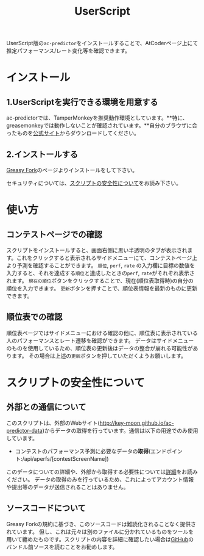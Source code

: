 ﻿---
title: UserScript
styles: []
scripts: []
---

UserScript版の`ac-predictor`をインストールすることで、AtCoderページ上にて推定パフォーマンス/レート変化等を確認できます。

# インストール
## 1.UserScriptを実行できる環境を用意する
ac-predictorでは、TamperMonkeyを推奨動作環境としています。**特に、greasemonkeyでは動作しないことが確認されています。**自分のブラウザに合ったものを[公式サイト](https://www.tampermonkey.net/)からダウンロードしてください。

## 2.インストールする
[Greasy Fork](https://greasyfork.org/ja/scripts/369954-ac-predictor)のページよりインストールをして下さい。

セキュリティについては、[スクリプトの安全性について](#スクリプトの安全性について)をお読み下さい。


# 使い方
## コンテストページでの確認
スクリプトをインストールすると、画面右側に黒い半透明のタブが表示されます。これをクリックすると表示されるサイドメニューにて、コンテストページ上より予測を確認することができます。
`順位`, `perf`, `rate` の入力欄に目標の数値を入力すると、それを達成する`順位`と達成したときの`perf`, `rate`がそれぞれ表示されます。 `現在の順位`ボタンをクリックすることで、現在(順位表取得時)の自分の順位を入力できます。
`更新`ボタンを押すことで、順位表情報を最新のものに更新できます。

## 順位表での確認
順位表ページではサイドメニューにおける確認の他に、順位表に表示されている人のパフォーマンスとレート遷移を確認ができます。
データはサイドメニューのものを使用しているため、順位表の更新後はデータの整合が崩れる可能性があります。
その場合は上述の`更新`ボタンを押していただくようお願いします。


# スクリプトの安全性について
## 外部との通信について
このスクリプトは、外部のWebサイト(http://key-moon.github.io/ac-predictor-data)からデータの取得を行っています。通信は以下の用途でのみ使用しています。

- コンテストのパフォーマンス予測に必要なデータの**取得**(エンドポイント:/api/aperfs/\[contestScreenName\])

このデータについての詳細や、外部から取得する必要性については[詳細](https://gist.github.com/key-moon/b26f8fce0e70ce6249fd9de2542352d4)をお読みください。 データの取得のみを行っているため、これによってアカウント情報や提出等のデータが送信されることはありません。

## ソースコードについて
Greasy Forkの規約に基づき、このソースコードは難読化されることなく提供されています。
但し、これは元々は別のファイルに分かれているものをツールを用いて纏めたものです。スクリプトの内容を詳細に確認したい場合は[GitHub](https://github.com/key-moon/ac-predictor.user.js)のバンドル前ソースを読むことをお勧めします。
